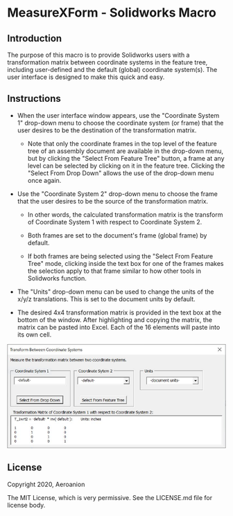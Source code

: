 # MeasureXForm - Solidworks Macro

## Introduction

The purpose of this macro is to provide Solidworks users with a transformation matrix between coordinate systems in the feature tree, including user-defined and the default (global) coordinate system(s). The user interface is designed to make this quick and easy.

## Instructions

- When the user interface window appears, use the "Coordinate System 1" drop-down menu to choose the coordinate system (or frame) that the user desires to be the destination of the transformation matrix.
	
	- Note that only the coordinate frames in the top level of the feature tree of an assembly document are available in the drop-down menu, but by clicking the "Select From Feature Tree" button, a frame at any level can be selected by clicking on it in the feature tree. Clicking the "Select From Drop Down" allows the use of the drop-down menu once again.

- Use the "Coordinate System 2" drop-down menu to choose the frame that the user desires to be the source of the transformation matrix.

	- In other words, the calculated transformation matrix is the transform of Coordinate System 1 with respect to Coordinate System 2.

	- Both frames are set to the document's frame (global frame) by default.
	
	- If both frames are being selected using the "Select From Feature Tree" mode, clicking inside the text box for one of the frames makes the selection apply to that frame similar to how other tools in Solidworks function.

- The "Units" drop-down menu can be used to change the units of the x/y/z translations. This is set to the document units by default.

- The desired 4x4 transformation matrix is provided in the text box at the bottom of the window. After highlighting and copying the matrix, the matrix can be pasted into Excel. Each of the 16 elements will paste into its own cell.

![alt text](https://github.com/Aeroanion/MeasureXForm-Solidworks-Macro/blob/SelectCoordFrameFromTree/MeasureXForm_UI.JPG)

## License

Copyright 2020, Aeroanion

The MIT License, which is very permissive. See the LICENSE.md file for license body.

